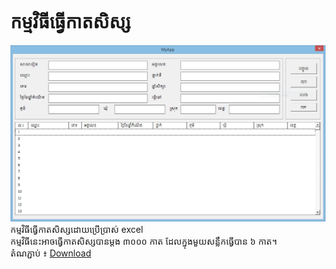 # កម្មវិធីធ្វើកាតសិស្ស

![alt text](https://github.com/128beard/student_card/blob/main/dashboard.png)
កម្មវិធីធ្វើកាតសិស្សដោយប្រើប្រាស់ excel <br>
កម្មវិធីនេះអាចធ្វើកាតសិស្សបានម្តង ៣០០០ កាត ដែលក្នុងមួយសន្លឹកធ្វើបាន ៦ កាត។<br>
តំណភ្ជាប់ ៖ [Download](https://github.com/128beard/student_card/releases/)

